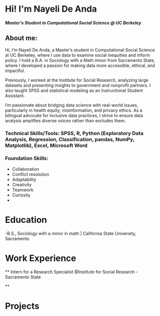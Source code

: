 # Hi! I'm Nayeli De Anda
##### Master's Student in Computational Social Science @ UC Berkeley

## About me: 
Hi, I’m Nayeli De Anda, a Master’s student in Computational Social Science at UC Berkeley, where I use data to examine social inequities and inform policy. I hold a B.A. in Sociology with a Math minor from Sacramento State, where I developed a passion for making data more accessible, ethical, and impactful.

Previously, I worked at the Institute for Social Research, analyzing large datasets and presenting insights to government and nonprofit partners. I also taught SPSS and statistical modeling as an Instructional Student Assistant.

I’m passionate about bridging data science with real-world issues, particularly in health equity, misinformation, and privacy ethics. As a bilingual advocate for inclusive data practices, I strive to ensure data analysis amplifies diverse voices rather than excludes them.

### Technical Skills/Tools: SPSS, R, Python (Exploratory Data Analysis, Regression, Classification, pandas, NumPy, Matplotlib), Excel, Microsoft Word 
 
### Foundation Skills: 
  - Collaboration
  - Conflict resolution
  - Adaptability
  - Creativity
  - Teamwork
  - Curiosity
  - 

# Education
-B.S., Sociology with a minor in math | California State University, Sacramento

# Work Experience
** Intern for a Research Specialist @Institute for Social Research - Sacramento State  

**

# Projects
